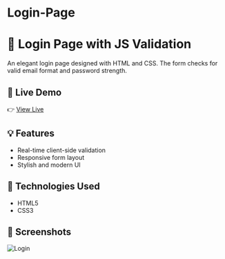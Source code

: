 # Login-Page

# 🔐 Login Page with JS Validation

An elegant login page designed with HTML and CSS. The form checks for valid email format and password strength.

## 🚀 Live Demo
👉 [View Live](https://yourusername.github.io/login-form-validation)

## 💡 Features
- Real-time client-side validation
- Responsive form layout
- Stylish and modern UI

## 🔧 Technologies Used
- HTML5
- CSS3

## 📸 Screenshots
![Login](./assets/login-form.png)
